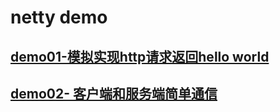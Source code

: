 # netty demo

## [demo01-模拟实现http请求返回hello world](/doc/firstDemo.md)
## [demo02- 客户端和服务端简单通信](/doc/secondDemo.md)

